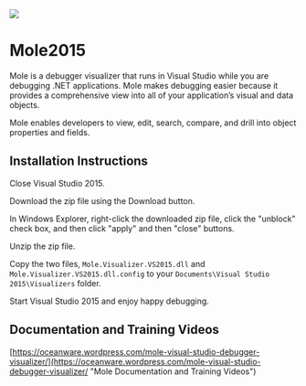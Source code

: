 ![](https://github.com/Oceanware/Mole2015/blob/master/molelogo.png)

# Mole2015
Mole is a debugger visualizer that runs in Visual Studio while you are debugging .NET applications. Mole makes debugging easier because it provides a comprehensive view into all of your application’s visual and data objects.

Mole enables developers to view, edit, search, compare, and drill into object properties and fields.

## Installation Instructions

Close Visual Studio 2015.

Download the zip file using the Download button.

In Windows Explorer, right-click the downloaded zip file, click the "unblock" check box, and then click "apply" and then "close" buttons.

Unzip the zip file.

Copy the two files, `Mole.Visualizer.VS2015.dll` and `Mole.Visualizer.VS2015.dll.config` to your `Documents\Visual Studio 2015\Visualizers` folder.

Start Visual Studio 2015 and enjoy happy debugging.

## Documentation and Training Videos
[https://oceanware.wordpress.com/mole-visual-studio-debugger-visualizer/](https://oceanware.wordpress.com/mole-visual-studio-debugger-visualizer/ "Mole Documentation and Training Videos")